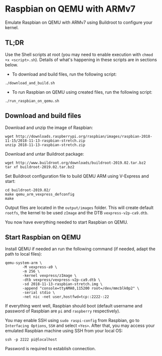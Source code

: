 # Raspbian on QEMU with ARMv7

Emulate Raspbian on QEMU with ARMv7 using Buildroot to configure your kernel.

## TL;DR

Use the Shell scripts at root (you may need to enable execution with `chmod +x <script>.sh`). Details of what's happening in these scripts are in sections below.

- To download and build files, run the following script:

```
./download_and_build.sh
```

- To run Raspbian on QEMU using created files, run the following script:

```
./run_raspbian_on_qemu.sh
```

## Download and build files

Download and unzip the image of Raspbian:

```
wget http://downloads.raspberrypi.org/raspbian/images/raspbian-2018-11-15/2018-11-13-raspbian-stretch.zip
unzip 2018-11-13-raspbian-stretch.zip
```

Download and untar Buildroot package:

```
wget http://www.buildroot.org/downloads/buildroot-2019.02.tar.bz2
tar xf buildroot-2019.02.tar.bz2
```

Set Buildroot configuration file to build QEMU ARM using V-Express and start:

```
cd buildroot-2019.02/
make qemu_arm_vexpress_defconfig
make
```

Output files are located in the `output/images` folder. 
This will create default `rootfs`, the kernel to be used `zImage` and the DTB `vexpress-v2p-ca9.dtb`.

You now have everything needed to start Raspbian on QEMU.


## Start Raspbian on QEMU

Install QEMU if needed an run the following command (if needed, adapt the path to local files):

```
qemu-system-arm \
        -M vexpress-a9 \
        -m 256 \
        -kernel vexpress/zImage \
        -dtb vexpress/vexpress-v2p-ca9.dtb \
        -sd 2018-11-13-raspbian-stretch.img \
        -append "console=ttyAMA0,115200 root=/dev/mmcblk0p2" \
        -serial stdio \
        -net nic -net user,hostfwd=tcp::2222-:22
```

If everything went well, Raspbian should boot (default username and password of Raspbian are `pi` and `raspberry` respectively).

You may enable SSH using `sudo raspi-config` from Raspbian, go to `Interfacing Options`, `SSH` and select `<Yes>`.
After that, you may access your emulated Raspbian machine using SSH from your local OS:

```
ssh -p 2222 pi@localhost
```

Password is required to establish connection.
